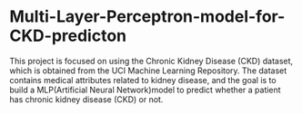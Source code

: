 # Multi-Layer-Perceptron-model-for-CKD-predicton
This project is focused on using the Chronic Kidney Disease (CKD) dataset, which is obtained from the UCI Machine Learning Repository. The dataset contains medical attributes related to kidney disease, and the goal is to build a MLP(Artificial Neural Network)model to predict whether a patient has chronic kidney disease (CKD) or not.
